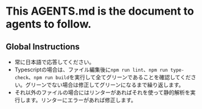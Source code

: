 # This AGENTS.md is the document to agents to follow.

## Global Instructions
- 常に日本語で応答してください。
- Typescriptの場合は、ファイル編集後に`npm run lint`、`npm run type-check`、`npm run build`を実行して全てグリーンであることを確認してください。グリーンでない場合は修正してグリーンになるまで繰り返します。
- それ以外のファイルの場合にはリンターがあればそれを使って静的解析を実行します。リンターにエラーがあれば修正します。